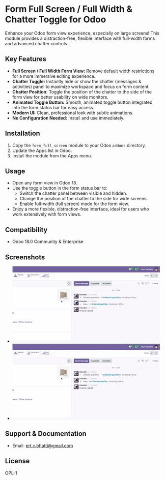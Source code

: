 # Form Full Screen / Full Width & Chatter Toggle for Odoo

Enhance your Odoo form view experience, especially on large screens! This module provides a distraction-free, flexible interface with full-width forms and advanced chatter controls.

## Key Features
- **Full Screen / Full Width Form View:** Remove default width restrictions for a more immersive editing experience.
- **Chatter Toggle:** Instantly hide or show the chatter (messages & activities) panel to maximize workspace and focus on form content.
- **Chatter Position:** Toggle the position of the chatter to the side of the form view for better usability on wide monitors.
- **Animated Toggle Button:** Smooth, animated toggle button integrated into the form status bar for easy access.
- **Modern UI:** Clean, professional look with subtle animations.
- **No Configuration Needed:** Install and use immediately.

## Installation
1. Copy the `form_full_screen` module to your Odoo `addons` directory.
2. Update the Apps list in Odoo.
3. Install the module from the Apps menu.

## Usage
- Open any form view in Odoo 18.
- Use the toggle button in the form status bar to:
  - Switch the chatter panel between visible and hidden.
  - Change the position of the chatter to the side for wide screens.
  - Enable full-width (full screen) mode for the form view.
- Enjoy a more flexible, distraction-free interface, ideal for users who work extensively with form views.

## Compatibility
- Odoo 18.0 Community & Enterprise

## Screenshots
- ![Banner](static/description/banner.gif)
- ![Chatter Toggle Example](static/description/process.gif)

## Support & Documentation
- Email: prt.c.bhatti@gmail.com

## License
OPL-1 
